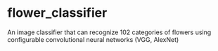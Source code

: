 # flower_classifier
An image classifier that can recognize 102 categories of flowers using configurable convolutional neural networks (VGG, AlexNet)
